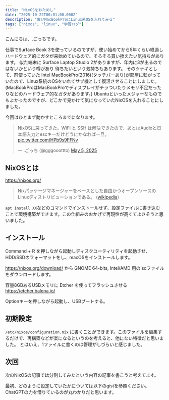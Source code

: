 ```yaml
---
title: "NixOSをおためし"
date: "2025-10-22T00:01:00.000Z"
description: "古いMacBookProにLinux系OSを入れてみる"
tags: ["nixos", "linux", "学習ログ"]
---
```


こんにちは、.ごっちです。

仕事でSurface Book 3を使っているのですが、使い始めてから5年くらい経過しハードウェア的にガタが来始めているので、そろそろ買い換えたい気持ちがあります。
似た端末に Surface Laptop Studio 2がありますが、年内に3が出るのではないかという噂があり 待ちたいという気持ちもあります。
そのツナギとして、前使っていた Intel MacBookPro(2016)(タッチバーあり)が部屋に転がっていたので、Linux系統のOSをいれてサブ機として復活させることにしました。(MacBookProはMacBookProでディスプレイがチラついたりメモリ不足だったりなどのハードウェア的なガタがあります。)
Ubuntuといったメジャーなものでもよかったのですが、どこかで見かけて気になっていたNixOSを入れることにしました。

今回はひとまず動かすところまでになります。

<blockquote class="twitter-tweet"><p lang="ja" dir="ltr">NixOSに戻ってきた。WiFi と SSH は解決できたので、あとはAudioと日本語入力とescキーだけどうにかなれば一旦。 <a href="https://t.co/HPb9s9FFNv">pic.twitter.com/HPb9s9FFNv</a></p>&mdash; .ごっち (@gggooottto) <a href="https://twitter.com/gggooottto/status/1919299204968534179?ref_src=twsrc%5Etfw">May 5, 2025</a></blockquote>

## NixOSとは

https://nixos.org/

> Nixパッケージマネージャーをベースとした自由かつオープンソースのLinuxディストリビューションである。 ([wikipedia](https://ja.wikipedia.org/wiki/NixOS))

`apt install XX`などのコマンドでインストールせず、設定ファイルに書き込むことで環境構築ができます。この仕組みのおかげで再現性が高くてよさそうと思いました。

## インストール

Command + R を押しながら起動しディスクユーティリティを起動させ、HDD/SSDのフォーマットをし、macOSをインストールします。

https://nixos.org/download/ から GNOME 64-bits, Intel/AMD 用のisoファイルをダウンロードします。

容量8GBあるUSBメモリに Etcher を使ってフラッシュさせる https://etcher.balena.io/

Optionキーを押しながら起動し、USBブートする。

## 初期設定

`/etc/nixos/configuration.nix` に書くことができます。このファイルを編集するだけで、再構築などが楽になるというのを考えると、他にない特徴だと思いました。
とはいえ、1ファイルに書くのは管理がしづらいと感じました。

## 次回

次のNixOSの記事では分割してみたという内容の記事を書こうと考えてます。

最初、どのように設定していたかについては以下のgistを参照ください。ChatGPTの力を借りているのが丸わかりだと思います。

<script src="https://gist.github.com/YutaGoto/c7f1a1ac9168237d30d2fad0df7cc948.js"></script>

